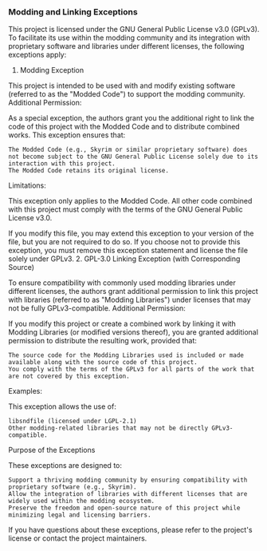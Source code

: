 ### Modding and Linking Exceptions

This project is licensed under the GNU General Public License v3.0 (GPLv3). To facilitate its use within the modding community and its integration with proprietary software and libraries under different licenses, the following exceptions apply:
1. Modding Exception

This project is intended to be used with and modify existing software (referred to as the "Modded Code") to support the modding community.
Additional Permission:

As a special exception, the authors grant you the additional right to link the code of this project with the Modded Code and to distribute combined works. This exception ensures that:

    The Modded Code (e.g., Skyrim or similar proprietary software) does not become subject to the GNU General Public License solely due to its interaction with this project.
    The Modded Code retains its original license.

Limitations:

This exception only applies to the Modded Code. All other code combined with this project must comply with the terms of the GNU General Public License v3.0.

If you modify this file, you may extend this exception to your version of the file, but you are not required to do so. If you choose not to provide this exception, you must remove this exception statement and license the file solely under GPLv3.
2. GPL-3.0 Linking Exception (with Corresponding Source)

To ensure compatibility with commonly used modding libraries under different licenses, the authors grant additional permission to link this project with libraries (referred to as "Modding Libraries") under licenses that may not be fully GPLv3-compatible.
Additional Permission:

If you modify this project or create a combined work by linking it with Modding Libraries (or modified versions thereof), you are granted additional permission to distribute the resulting work, provided that:

    The source code for the Modding Libraries used is included or made available along with the source code of this project.
    You comply with the terms of the GPLv3 for all parts of the work that are not covered by this exception.

Examples:

This exception allows the use of:

    libsndfile (licensed under LGPL-2.1)
    Other modding-related libraries that may not be directly GPLv3-compatible.

Purpose of the Exceptions

These exceptions are designed to:

    Support a thriving modding community by ensuring compatibility with proprietary software (e.g., Skyrim).
    Allow the integration of libraries with different licenses that are widely used within the modding ecosystem.
    Preserve the freedom and open-source nature of this project while minimizing legal and licensing barriers.

If you have questions about these exceptions, please refer to the project's license or contact the project maintainers.